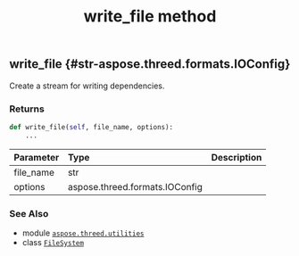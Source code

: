 ﻿---
title: write_file method
second_title: Aspose.3D for Python via .NET API References
description: 
type: docs
weight: 30
url: /python-net/aspose.threed.utilities/filesystem/write_file/
is_root: false
---

## write_file {#str-aspose.threed.formats.IOConfig}

Create a stream for writing dependencies.


### Returns 





```python
def write_file(self, file_name, options):
    ...
```


| Parameter | Type | Description |
| :- | :- | :- |
| file_name | str |  |
| options | aspose.threed.formats.IOConfig |  |



### See Also
* module [`aspose.threed.utilities`](../../)
* class [`FileSystem`](/3d/python-net/aspose.threed.utilities/filesystem)
